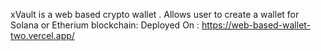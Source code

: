 xVault is a web based crypto wallet . Allows user to create a wallet for Solana or Etherium blockchain:
Deployed On : https://web-based-wallet-two.vercel.app/